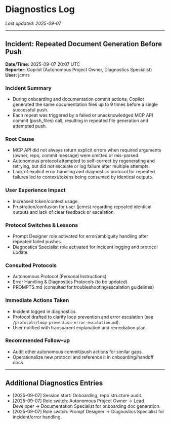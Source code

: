 # Diagnostics Log

_Last updated: 2025-09-07_

---

## Incident: Repeated Document Generation Before Push

**Date/Time:** 2025-09-07 20:07 UTC  
**Reporter:** Copilot (Autonomous Project Owner, Diagnostics Specialist)  
**User:** jcmrs

### **Incident Summary**

- During onboarding and documentation commit actions, Copilot generated the same documentation files up to 9 times before a single successful push.
- Each repeat was triggered by a failed or unacknowledged MCP API commit (push_files) call, resulting in repeated file generation and attempted push.

### **Root Cause**

- MCP API did not always return explicit errors when required arguments (owner, repo, commit message) were omitted or mis-parsed.
- Autonomous protocol attempted to self-correct by regenerating and retrying, but did not escalate or log failure after multiple attempts.
- Lack of explicit error handling and diagnostics protocol for repeated failures led to context/tokens being consumed by identical outputs.

### **User Experience Impact**

- Increased token/context usage.
- Frustration/confusion for user (jcmrs) regarding repeated identical outputs and lack of clear feedback or escalation.

### **Protocol Switches & Lessons**

- Prompt Designer role activated for error/ambiguity handling after repeated failed pushes.
- Diagnostics Specialist role activated for incident logging and protocol update.

### **Consulted Protocols**

- Autonomous Protocol (Personal Instructions)
- Error Handling & Diagnostics Protocols (to be updated)
- PROMPTS.md (consulted for troubleshooting/escalation guidelines)

### **Immediate Actions Taken**

- Incident logged in diagnostics.
- Protocol drafted to clarify loop prevention and error escalation (see `/protocols/loop-prevention-error-escalation.md`).
- User notified with transparent explanation and remediation plan.

### **Recommended Follow-up**

- Audit other autonomous commit/push actions for similar gaps.
- Operationalize new protocol and reference it in onboarding/handoff docs.

---

## Additional Diagnostics Entries

- [2025-09-07] Session start: Onboarding, repo structure audit.
- [2025-09-07] Role switch: Autonomous Project Owner → Lead Developer → Documentation Specialist for onboarding doc generation.
- [2025-09-07] Role switch: Prompt Designer → Diagnostics Specialist for incident/error handling.